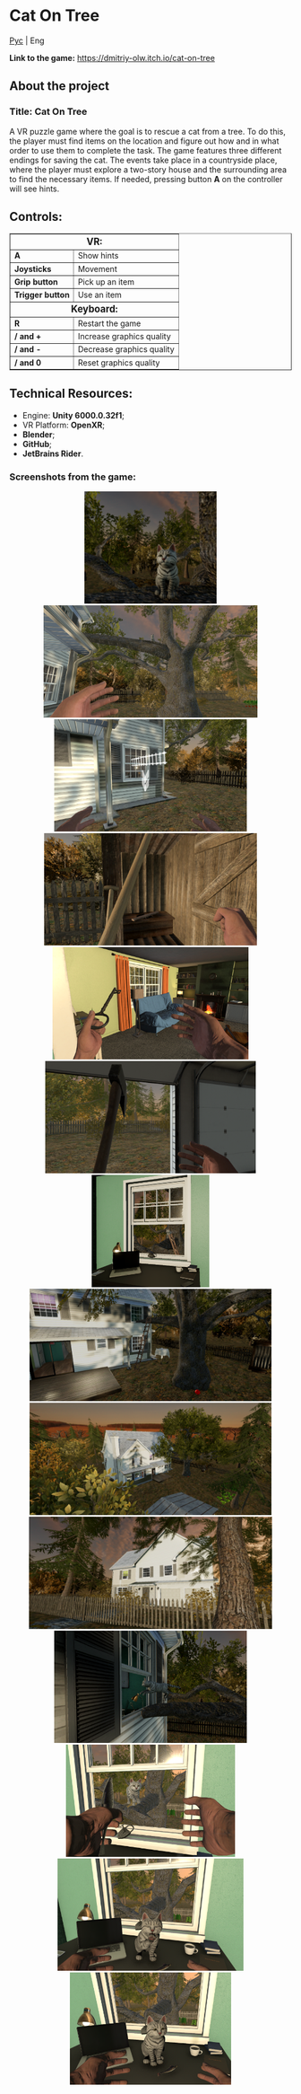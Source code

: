 # Cat On Tree

[Рус](../README.md) | Eng

**Link to the game:** https://dmitriy-olw.itch.io/cat-on-tree

## **About the project**

### **Title:** Cat On Tree

A VR puzzle game where the goal is to rescue a cat from a tree. To do this, the player must find items on the location and figure out how and in what order to use them to complete the task. The game features three different endings for saving the cat. The events take place in a countryside place, where the player must explore a two-story house and the surrounding area to find the necessary items. If needed, pressing button **A** on the controller will see hints.  

## **Controls:**  

<table border="1" cellpadding="5" cellspacing="0">
  <tbody>
    <tr>
      <td colspan="2" style="text-align: center; font-weight: bold; font-size: 1.2em;"><strong>VR:</strong></td>
    </tr>
    <tr>
      <td><strong>A</strong></td>
      <td>Show hints</td>
    </tr>
    <tr>
      <td><strong>Joysticks</strong></td>
      <td>Movement</td>
    </tr>
    <tr>
      <td><strong>Grip button</strong></td>
      <td>Pick up an item</td>
    </tr>
    <tr>
      <td><strong>Trigger button</strong></td>
      <td>Use an item</td>
    </tr>
    <tr>
      <td colspan="2" style="text-align: center; font-weight: bold; font-size: 1.2em;"><strong>Keyboard:</strong></td>
    </tr>
    <tr>
      <td><strong>R</strong></td>
      <td>Restart the game</td>
    </tr>
    <tr>
      <td><strong>/ and +</strong></td>
      <td>Increase graphics quality</td>
    </tr>
    <tr>
      <td><strong>/ and -</strong></td>
      <td>Decrease graphics quality</td>
    </tr>
    <tr>
      <td><strong>/ and 0</strong></td>
      <td>Reset graphics quality</td>
    </tr>
  </tbody>
</table>

## Technical Resources:
     
- Engine: **Unity 6000.0.32f1**;
- VR Platform: **OpenXR**;
- **Blender**;
- **GitHub**;
- **JetBrains Rider**.


### **Screenshots from the game**:


<div align="center">
  <img src="../Resources/Screenshots/Screnshot%20(1).png" height="200" />
  <img src="../Resources/Screenshots/Screnshot%20(2).png" height="200" />
  <img src="../Resources/Screenshots/Screnshot%20(3).png" height="200" />
  <img src="../Resources/Screenshots/Screnshot%20(4).png" height="200" />
  <img src="../Resources/Screenshots/Screnshot%20(5).png" height="200" />
  <img src="../Resources/Screenshots/Screnshot%20(6).png" height="200" />
  <img src="../Resources/Screenshots/Screnshot%20(7).png" height="200" />
  <img src="../Resources/Screenshots/Screnshot%20(8).png" height="200" />
  <img src="../Resources/Screenshots/Screnshot%20(9).png" height="200" />
  <img src="../Resources/Screenshots/Screnshot%20(10).png" height="200" />
  <img src="../Resources/Screenshots/Screnshot%20(11).png" height="200" />
  <img src="../Resources/Screenshots/Screnshot%20(12).png" height="200" />
  <img src="../Resources/Screenshots/Screnshot%20(13).png" height="200" />
  <img src="../Resources/Screenshots/Screnshot%20(14).png" height="200" />
   
</div>
